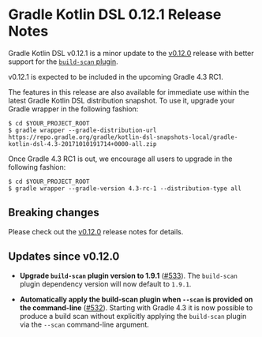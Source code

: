 Gradle Kotlin DSL 0.12.1 Release Notes
============================

Gradle Kotlin DSL v0.12.1 is a minor update to the [v0.12.0][v0.12.0] release with better support for the [`build-scan` plugin](https://scans.gradle.com/get-started).

v0.12.1 is expected to be included in the upcoming Gradle 4.3 RC1.

The features in this release are also available for immediate use within the latest Gradle Kotlin DSL distribution snapshot. To use it, upgrade your Gradle wrapper in the following fashion:

    $ cd $YOUR_PROJECT_ROOT
    $ gradle wrapper --gradle-distribution-url https://repo.gradle.org/gradle/kotlin-dsl-snapshots-local/gradle-kotlin-dsl-4.3-20171010191714+0000-all.zip

Once Gradle 4.3 RC1 is out, we encourage all users to upgrade in the following fashion:

    $ cd $YOUR_PROJECT_ROOT
    $ gradle wrapper --gradle-version 4.3-rc-1 --distribution-type all

## Breaking changes

Please check out the [v0.12.0][v0.12.0] release notes for details.

Updates since v0.12.0
----------------------

 * **Upgrade `build-scan` plugin version to 1.9.1** ([#533](https://github.com/gradle/kotlin-dsl/issues/533)). The `build-scan` plugin dependency version will now default to `1.9.1`.

 * **Automatically apply the build-scan plugin when `--scan` is provided on the command-line** ([#532](https://github.com/gradle/kotlin-dsl/issues/532)). Starting with Gradle 4.3 it is now possible to produce a build scan without explicitly applying the `build-scan` plugin via the `--scan` command-line argument.

[v0.12.0]: https://github.com/gradle/kotlin-dsl/releases/tag/v0.12.0
